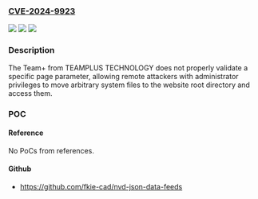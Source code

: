 ### [CVE-2024-9923](https://cve.mitre.org/cgi-bin/cvename.cgi?name=CVE-2024-9923)
![](https://img.shields.io/static/v1?label=Product&message=team%2B&color=blue)
![](https://img.shields.io/static/v1?label=Version&message=%3D%2013.5.*%20&color=brighgreen)
![](https://img.shields.io/static/v1?label=Vulnerability&message=CWE-23%20Relative%20Path%20Traversal&color=brighgreen)

### Description

The Team+ from TEAMPLUS TECHNOLOGY does not properly validate a specific page parameter, allowing remote attackers with administrator privileges to move arbitrary system files to the website root directory and access them.

### POC

#### Reference
No PoCs from references.

#### Github
- https://github.com/fkie-cad/nvd-json-data-feeds


